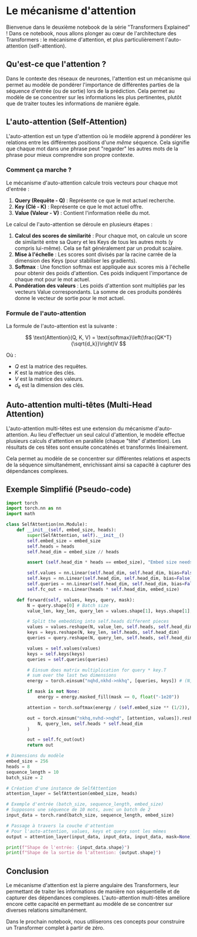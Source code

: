 # Le mécanisme d'attention

Bienvenue dans le deuxième notebook de la série "Transformers Explained" ! Dans ce notebook, nous allons plonger au cœur de l'architecture des Transformers : le mécanisme d'attention, et plus particulièrement l'auto-attention (self-attention).

## Qu'est-ce que l'attention ?

Dans le contexte des réseaux de neurones, l'attention est un mécanisme qui permet au modèle de pondérer l'importance de différentes parties de la séquence d'entrée (ou de sortie) lors de la prédiction. Cela permet au modèle de se concentrer sur les informations les plus pertinentes, plutôt que de traiter toutes les informations de manière égale.

## L'auto-attention (Self-Attention)

L'auto-attention est un type d'attention où le modèle apprend à pondérer les relations entre les différentes positions d'une *même* séquence. Cela signifie que chaque mot dans une phrase peut "regarder" les autres mots de la phrase pour mieux comprendre son propre contexte.

### Comment ça marche ?

Le mécanisme d'auto-attention calcule trois vecteurs pour chaque mot d'entrée :

1.  **Query (Requête - Q)** : Représente ce que le mot actuel recherche.
2.  **Key (Clé - K)** : Représente ce que le mot actuel offre.
3.  **Value (Valeur - V)** : Contient l'information réelle du mot.

Le calcul de l'auto-attention se déroule en plusieurs étapes :

1.  **Calcul des scores de similarité** : Pour chaque mot, on calcule un score de similarité entre sa Query et les Keys de tous les autres mots (y compris lui-même). Cela se fait généralement par un produit scalaire.
2.  **Mise à l'échelle** : Les scores sont divisés par la racine carrée de la dimension des Keys (pour stabiliser les gradients).
3.  **Softmax** : Une fonction softmax est appliquée aux scores mis à l'échelle pour obtenir des poids d'attention. Ces poids indiquent l'importance de chaque mot pour le mot actuel.
4.  **Pondération des valeurs** : Les poids d'attention sont multipliés par les vecteurs Value correspondants. La somme de ces produits pondérés donne le vecteur de sortie pour le mot actuel.

### Formule de l'auto-attention

La formule de l'auto-attention est la suivante :

$$ \text{Attention}(Q, K, V) = \text{softmax}\left(\frac{QK^T}{\sqrt{d_k}}\right)V $$

Où :
-   $Q$ est la matrice des requêtes.
-   $K$ est la matrice des clés.
-   $V$ est la matrice des valeurs.
-   $d_k$ est la dimension des clés.

## Auto-attention multi-têtes (Multi-Head Attention)

L'auto-attention multi-têtes est une extension du mécanisme d'auto-attention. Au lieu d'effectuer un seul calcul d'attention, le modèle effectue plusieurs calculs d'attention en parallèle (chaque "tête" d'attention). Les résultats de ces têtes sont ensuite concaténés et transformés linéairement.

Cela permet au modèle de se concentrer sur différentes relations et aspects de la séquence simultanément, enrichissant ainsi sa capacité à capturer des dépendances complexes.

## Exemple Simplifié (Pseudo-code)

```python
import torch
import torch.nn as nn
import math

class SelfAttention(nn.Module):
    def __init__(self, embed_size, heads):
        super(SelfAttention, self).__init__()
        self.embed_size = embed_size
        self.heads = heads
        self.head_dim = embed_size // heads

        assert (self.head_dim * heads == embed_size), "Embed size needs to be divisible by heads"

        self.values = nn.Linear(self.head_dim, self.head_dim, bias=False)
        self.keys = nn.Linear(self.head_dim, self.head_dim, bias=False)
        self.queries = nn.Linear(self.head_dim, self.head_dim, bias=False)
        self.fc_out = nn.Linear(heads * self.head_dim, embed_size)

    def forward(self, values, keys, query, mask):
        N = query.shape[0] # Batch size
        value_len, key_len, query_len = values.shape[1], keys.shape[1], query.shape[1]

        # Split the embedding into self.heads different pieces
        values = values.reshape(N, value_len, self.heads, self.head_dim)
        keys = keys.reshape(N, key_len, self.heads, self.head_dim)
        queries = query.reshape(N, query_len, self.heads, self.head_dim)

        values = self.values(values)
        keys = self.keys(keys)
        queries = self.queries(queries)

        # Einsum does matrix multiplication for query * key.T
        # sum over the last two dimensions
        energy = torch.einsum("nqhd,nkhd->nkhq", [queries, keys]) # (N, heads, query_len, key_len)

        if mask is not None:
            energy = energy.masked_fill(mask == 0, float("-1e20"))

        attention = torch.softmax(energy / (self.embed_size ** (1/2)), dim=3)

        out = torch.einsum("nkhq,nvhd->nqhd", [attention, values]).reshape(
            N, query_len, self.heads * self.head_dim
        )

        out = self.fc_out(out)
        return out

# Dimensions du modèle
embed_size = 256
heads = 8
sequence_length = 10
batch_size = 2

# Création d'une instance de SelfAttention
attention_layer = SelfAttention(embed_size, heads)

# Exemple d'entrée (batch_size, sequence_length, embed_size)
# Supposons une séquence de 10 mots, avec un batch de 2
input_data = torch.rand(batch_size, sequence_length, embed_size)

# Passage à travers la couche d'attention
# Pour l'auto-attention, values, keys et query sont les mêmes
output = attention_layer(input_data, input_data, input_data, mask=None)

print(f"Shape de l'entrée: {input_data.shape}")
print(f"Shape de la sortie de l'attention: {output.shape}")
```

## Conclusion

Le mécanisme d'attention est la pierre angulaire des Transformers, leur permettant de traiter les informations de manière non séquentielle et de capturer des dépendances complexes. L'auto-attention multi-têtes améliore encore cette capacité en permettant au modèle de se concentrer sur diverses relations simultanément.

Dans le prochain notebook, nous utiliserons ces concepts pour construire un Transformer complet à partir de zéro.

